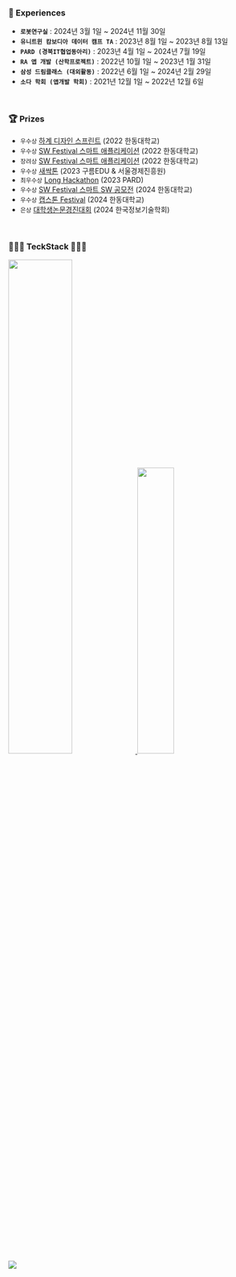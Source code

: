 ### 🙈 Experiences

- **```로봇연구실```** : 2024년 3월 1일 ~ 2024년 11월 30일<br>
- **```유니트윈 캄보디아 데이터 캠프 TA```** : 2023년 8월 1일 ~ 2023년 8월 13일<br>
- **```PARD (경북IT협업동아리)```** : 2023년 4월 1일 ~ 2024년 7월 19일<br>
- **```RA 앱 개발 (산학프로젝트)```** : 2022년 10월 1일 ~ 2023년 1월 31일<br>
- **```삼성 드림클래스 (대외활동)```** : 2022년 6월 1일 ~ 2024년 2월 29일<br>
- **```소다 학회 (앱개발 학회)```** : 2021년 12월 1일 ~ 2022년 12월 6일<br>
<br>

### 🏆 Prizes

- ```우수상``` [하계 디자인 스프린트](https://github.com/haram22/ZeroSoda22.git) (2022 한동대학교)<br>
- ```우수상```	[SW Festival 스마트 애플리케이션](https://github.com/haram22/ZeroSoda22.git) (2022 한동대학교)<br>
- ```장려상```	[SW Festival 스마트 애플리케이션](https://github.com/haram22/mobile-app-project.git) (2022 한동대학교)<br>
- ```우수상```	[새싹톤](https://github.com/haram22/sessakthon.git) (2023 구름EDU & 서울경제진흥원)<br>
- ```최우수상```  [Long Hackathon](https://github.com/haram22/Sabotage_Client.git) (2023 PARD)<br>
- ```우수상```	[SW Festival 스마트 SW 공모전](https://github.com/haram22/Sabotage_Client.git) (2024 한동대학교)<br>
- ```우수상```	[캡스톤 Festival](https://github.com/haram22/Liku_App.git) (2024 한동대학교)<br>
- ```은상```	[대학생논문경진대회](https://github.com/haram22/Liku_App.git) (2024 한국정보기술학회)<br>
<br>

### 👩🏻‍💻 TeckStack 👩🏻‍💻

<a href="https://github.com/anuraghazra/github-readme-stats">
  <img src="https://github-readme-stats.vercel.app/api?username=haram22&show_icons=true&theme=material-palenight&hide_border=true&bg_color=20232a&icon_color=E3E3E3A8&text_color=fff&title_color=918FE0&count_private=true" width=50.2% />
</a>

<a href="https://github.com/haram22/github-stats">
<img src="https://github-readme-stats.vercel.app/api/top-langs/?username=haram22&layout=compact&theme=material-palenight&hide_border=true&bg_color=20232a&icon_color=E3E3E3A8&text_color=fff&title_color=918FE0&count_private=true" width=38.2% />
  
</a>
<a href="https://github.com/ashutosh00710/github-readme-activity-graph">
</a>
<br><br>

<!--
## Experience
### 1. **PARD (동아리)** | 운영진 · iOS 파트장  
2023.04.01 - 2024.07.19  
- **경북 IT 협업 동아리**의 운영진으로 활동하며 약 50명의 동아리원들을 관리/운영하였습니다.  
- **해커톤**, **네트워킹** 등 다양한 행사를 기획 및 운영하였습니다.
- **iOS 파트장**으로 활동하며 동아리원들에게 **Swift 언어**와 **UIKit 프레임워크**를 교육하기 위해 직접 커리큘럼, 교육 자료 및 과제를 제작하여 교육하고 관리 및 매니징 하였습니다.

### 2. **삼성 드림클래스 (대외활동)** | 멘토  
2022.06.01 - 2024.02.29  
- 한 회당 **10명의 중학생들**을 대상으로 진로, 학교 생활, 교과, 관계 등 다양한 주제로 멘토링을 진행하였습니다.  
- 학생들에게 **긍정적 영향**을 미칠 수 있도록 다양한 분야에서 조언을 제공하였습니다.

### 3. **유니트윈 캄보디아 데이터 캠프** | Teaching Assistant (TA)  
2023.08.01 - 2023.08.13  
- 캄보디아 학생들의 **데이터 분석** 및 **Flutter 앱 개발** 수업을 보조하며, 수업 이해를 돕고 행사 운영을 지원하였습니다.  
- 현지 학생들의 **수업 이해도 향상**을 위해 **피드백**을 제공하며 학습 효과를 높였습니다.

### 4. **SODA (학회)** | 개발멘토 · 부학회장  
2021.11.18 - 2022.06.30  
- 부학회장으로 활동하며 **Slack**, **Notion** 등을 관리하고 학회를 운영하였습니다.  
- **개발 교육 멘토**로 활동하며 학습 효과를 높이기 위한 자체 **Boilerplate**를 제작하고, **Flutter 교육**을 진행하여 회원들의 기술 향상을 도왔습니다.

---
-->

<br>
<a href="https://hits.seeyoufarm.com"><img src="https://hits.seeyoufarm.com/api/count/incr/badge.svg?url=https%3A%2F%2Fgithub.com%2Fharam22%2F&count_bg=%23FD98E2&title_bg=%23555555&icon=&icon_color=%23DFC0C0&title=hits&edge_flat=false"/></a>
